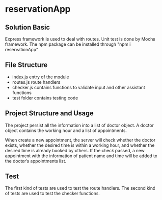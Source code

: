 # reservationApp

## Solution Basic

Express framework is used to deal with routes. Unit test is done by Mocha framework. The npm package can be installed through "npm i reservationApp"

## File Structure

- index.js entry of the module
- routes.js route handlers
- checker.js contains functions to validate input and other assistant functions
- test folder contains testing code

## Project Structure and Usage

The project persist all the information into a list of doctor object.
A doctor object contains the working hour and a list of appointments.

When create a new appointment, the server will check whether the doctor exists, whether the desired time is within a working hour, and whether the desired time is already booked by others. If the check passed, a new appointment with the information of patient name and time will be added to the doctor’s appointments list.

## Test

The first kind of tests are used to test the route handlers. The second kind of tests are used to test the checker functions.
